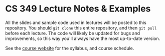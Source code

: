 # CS 349 Lecture Notes & Examples

All the slides and sample code used in lectures will be posted to this repository. You should `git clone` this entire repository, and then `git pull` before each lecture. The code will likely be updated for bugs and improvements, so this way you'll always have the most up-to-date version.

See the [course website](https://www.student.cs.uwaterloo.ca/~cs349/w19) for the syllabus, and course schedule.